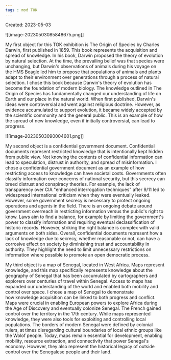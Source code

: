 ```yaml
---
tags : mod TOK
---
```

Created: 2023-05-03 

![[image-20230503085848675.png]]

My first object for this TOK exhibition is The Origin of Species by Charles Darwin, first published in 1859. This book represents the acquisition and spread of knowledge. In his book, Darwin proposed the theory of evolution by natural selection. At the time, the prevailing belief was that species were unchanging, but Darwin's observations of animals during his voyage on the HMS Beagle led him to propose that populations of animals and plants adapt to their environment over generations through a process of natural selection.
I chose this book because Darwin's theory of evolution has become the foundation of modern biology. The knowledge outlined in The Origin of Species has fundamentally changed our understanding of life on Earth and our place in the natural world. When first published, Darwin's ideas were controversial and went against religious doctrine. However, as evidence accumulated to support evolution, it became widely accepted by the scientific community and the general public. This is an example of how the spread of new knowledge, even if initially controversial, can lead to progress.

![[image-20230503090004601.png]]

My second object is a confidential government document. Confidential documents represent restricted knowledge that is intentionally kept hidden from public view. Not knowing the contents of confidential information can lead to speculation, distrust in authority, and spread of misinformation.
I chose a confidential government document as an example of how restricting access to knowledge can have societal costs. Governments often classify information over concerns of national security, but this secrecy can breed distrust and conspiracy theories. For example, the lack of transparency over CIA "enhanced interrogation techniques" after 9/11 led to widespread international criticism when they were eventually leaked. However, some government secrecy is necessary to protect ongoing operations and agents in the field.
There is an ongoing debate around government overreach in restricting information versus the public's right to know. Laws aim to find a balance, for example by limiting the government's power to classify information and requiring eventual declassification of historic records. However, striking the right balance is complex with valid arguments on both sides. Overall, confidential documents represent how a lack of knowledge due to secrecy, whether reasonable or not, can have a corrosive effect on society by diminishing trust and accountability in authority. They highlight the need to limit unnecessary restrictions on information where possible to promote an open democratic process.




My third object is a map of Senegal, located in West Africa. Maps represent knowledge, and this map specifically represents knowledge about the geography of Senegal that has been accumulated by cartographers and explorers over centuries of travel within Senegal. Access to maps has expanded our understanding of the world and enabled both mobility and control over space.
I chose a map of Senegal to demonstrate how knowledge acquisition can be linked to both progress and conflict. Maps were crucial in enabling European powers to explore Africa during the Age of Discovery and eventually colonize Senegal. The French gained control over the territory in the 17th century. While maps represented knowledge, they were also tools for exploiting and controlling local populations. The borders of modern Senegal were defined by colonial rulers, at times disregarding cultural boundaries of local ethnic groups like the Wolof people.
Today, maps remain essential for development, enabling mobility, resource extraction, and connectivity that power Senegal's economy. However, they also represent the historical legacy of outside control over the Senegalese people and their land.